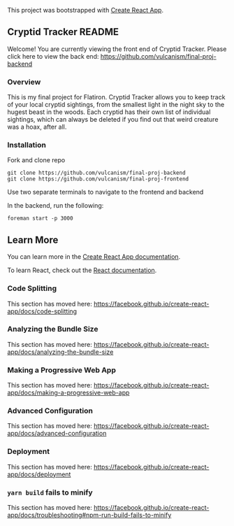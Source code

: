 This project was bootstrapped with [Create React App](https://github.com/facebook/create-react-app).

## Cryptid Tracker README

Welcome! You are currently viewing the front end of Cryptid Tracker. Please click here to view the back end:
https://github.com/vulcanism/final-proj-backend

### Overview

This is my final project for Flatiron. Cryptid Tracker allows you to keep track of your local cryptid sightings, from the smallest light in the night sky to the hugest beast in the woods. Each cryptid has their own list of individual sightings, which can always be deleted if you find out that weird creature was a hoax, after all.

### Installation

Fork and clone repo
```
git clone https://github.com/vulcanism/final-proj-backend
git clone https://github.com/vulcanism/final-proj-frontend
```
Use two separate terminals to navigate to the frontend and backend

In the backend, run the following:
```
foreman start -p 3000
```

## Learn More

You can learn more in the [Create React App documentation](https://facebook.github.io/create-react-app/docs/getting-started).

To learn React, check out the [React documentation](https://reactjs.org/).

### Code Splitting

This section has moved here: https://facebook.github.io/create-react-app/docs/code-splitting

### Analyzing the Bundle Size

This section has moved here: https://facebook.github.io/create-react-app/docs/analyzing-the-bundle-size

### Making a Progressive Web App

This section has moved here: https://facebook.github.io/create-react-app/docs/making-a-progressive-web-app

### Advanced Configuration

This section has moved here: https://facebook.github.io/create-react-app/docs/advanced-configuration

### Deployment

This section has moved here: https://facebook.github.io/create-react-app/docs/deployment

### `yarn build` fails to minify

This section has moved here: https://facebook.github.io/create-react-app/docs/troubleshooting#npm-run-build-fails-to-minify
